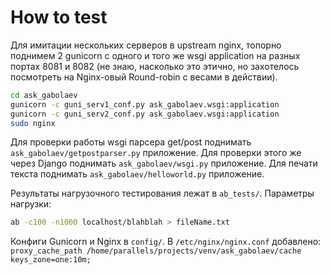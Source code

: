 # How to test
Для имитации нескольких серверов в upstream nginx, топорно поднимем 2 gunicorn с одного и того же wsgi application на разных портах 8081 и 8082 (не знаю, насколько это этично, но захотелось посмотреть на Nginx-овый Round-robin с весами в действии).
```bash
cd ask_gabolaev
gunicorn -c guni_serv1_conf.py ask_gabolaev.wsgi:application
gunicorn -c guni_serv2_conf.py ask_gabolaev.wsgi:application
sudo nginx
```
Для проверки работы wsgi парсера get/post поднимать `ask_gabolaev/getpostparser.py` приложение.
Для проверки этого же через Django поднимать `ask_gabolaev/wsgi.py` приложение.
Для печати текста поднимать `ask_gabolaev/helloworld.py` приложение.

Результаты нагрузочного тестирования лежат в `ab_tests/`.
Параметры нагрузки:
```bash 
ab -c100 -n1000 localhost/blahblah > fileName.txt
```

Конфиги Gunicorn и Nginx в `config/`.
В `/etc/nginx/nginx.conf` добавлено:
`proxy_cache_path /home/parallels/projects/venv/ask_gabolaev/cache keys_zone=one:10m;`
